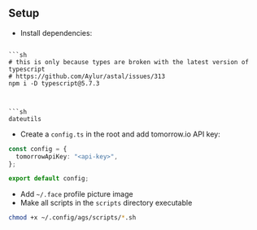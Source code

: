 ## Setup

- Install dependencies:

````

```sh
# this is only because types are broken with the latest version of typescript
# https://github.com/Aylur/astal/issues/313
npm i -D typescript@5.7.3
````

````


```sh
dateutils
````

- Create a `config.ts` in the root and add tomorrow.io API key:

```ts
const config = {
  tomorrowApiKey: "<api-key>",
};

export default config;
```

- Add `~/.face` profile picture image
- Make all scripts in the `scripts` directory executable

```sh
chmod +x ~/.config/ags/scripts/*.sh
```
